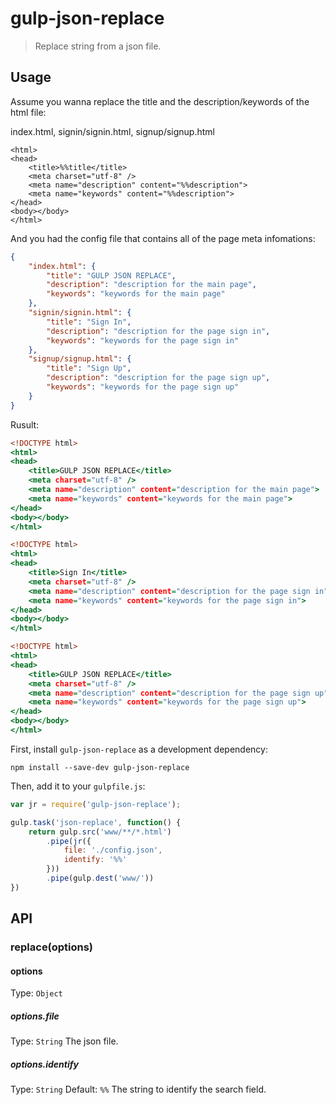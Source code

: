 # gulp-json-replace
> Replace string from a json file.

## Usage

Assume you wanna replace the title and the description/keywords of the html file:

index.html, signin/signin.html, signup/signup.html
```
<html>
<head>
    <title>%%title</title>
    <meta charset="utf-8" />
    <meta name="description" content="%%description">
    <meta name="keywords" content="%%description">
</head>
<body></body>
</html>
```
And you had the config file that contains all of the page meta infomations:
```config.json
{
    "index.html": {
        "title": "GULP JSON REPLACE",
        "description": "description for the main page",
        "keywords": "keywords for the main page"
    },
    "signin/signin.html": {
        "title": "Sign In",
        "description": "description for the page sign in",
        "keywords": "keywords for the page sign in"
    },
    "signup/signup.html": {
        "title": "Sign Up",
        "description": "description for the page sign up",
        "keywords": "keywords for the page sign up"
    }
}

```

Rusult:
```index.html
<!DOCTYPE html>
<html>
<head>
    <title>GULP JSON REPLACE</title>
    <meta charset="utf-8" />
    <meta name="description" content="description for the main page">
    <meta name="keywords" content="keywords for the main page">
</head>
<body></body>
</html>
```
```signin/signin.html
<!DOCTYPE html>
<html>
<head>
    <title>Sign In</title>
    <meta charset="utf-8" />
    <meta name="description" content="description for the page sign in">
    <meta name="keywords" content="keywords for the page sign in">
</head>
<body></body>
</html>
```

```signup/signup.html
<!DOCTYPE html>
<html>
<head>
    <title>GULP JSON REPLACE</title>
    <meta charset="utf-8" />
    <meta name="description" content="description for the page sign up">
    <meta name="keywords" content="keywords for the page sign up">
</head>
<body></body>
</html>
```

First, install `gulp-json-replace` as a development dependency:

```shell
npm install --save-dev gulp-json-replace
```

Then, add it to your `gulpfile.js`:

```javascript
var jr = require('gulp-json-replace');

gulp.task('json-replace', function() {
    return gulp.src('www/**/*.html')
        .pipe(jr({
            file: './config.json',
            identify: '%%'
        }))
        .pipe(gulp.dest('www/'))
})
```


## API

### replace(options)

#### options
Type: `Object`

##### options.file
Type: `String`
The json file.

##### options.identify
Type: `String`
Default: `%%`
The string to identify the search field.


[MDN documentation for RegExp]: https://developer.mozilla.org/en-US/docs/Web/JavaScript/Reference/Global_Objects/RegExp
[MDN documentation for String.replace]: https://developer.mozilla.org/en-US/docs/Web/JavaScript/Reference/Global_Objects/String/replace#Specifying_a_string_as_a_parameter
